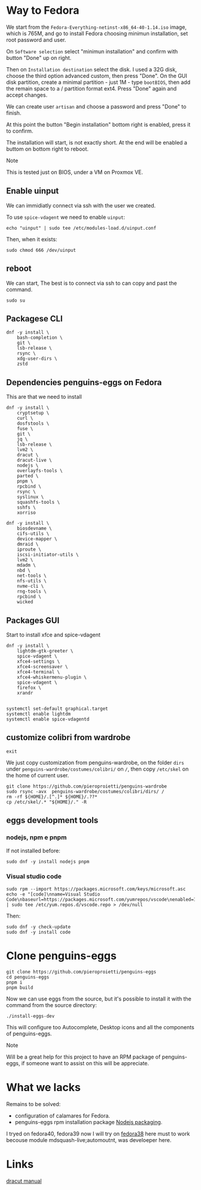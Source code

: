 # Way to Fedora

We start from the `Fedora-Everything-netinst-x86_64-40-1.14.iso` image, which is 765M, and go to install Fedora choosing minimun installation, set root password and user. 

On `Software selection` select "minimun installation" and confirm with button "Done" up on right.

Then on `Installation destination` select the disk. I used a 32G disk, choose the third option advanced custom, then press "Done". On the GUI disk partition, create a minimal partition - just 1M - type `bootBIOS`, then add the remain space to a / partition format ext4.  Press "Done" again and accept changes.

We can create user `artisan` and choose a password and press "Done" to finish.

At this point the button "Begin installation" bottom right is enabled, press it to confirm.

The installation will start, is not exactly short. At the end will be enabled a buttom on bottom right to reboot.

> [!NOTE]
> This is tested just on BIOS, under a VM on Proxmox VE.

## Enable uinput
We can immidiatly connect via ssh with the user we created.

To use `spice-vdagent` we need to enable `uinput`:

```
echo "uinput" | sudo tee /etc/modules-load.d/uinput.conf
```

Then, when it exists:

```
sudo chmod 666 /dev/uinput
```
## reboot
We can start, The best is to connect via ssh to can copy and past the command. 

```
sudo su
```

## Packagese CLI
```
dnf -y install \
    bash-completion \
    git \
    lsb-release \
    rsync \
    xdg-user-dirs \
    zstd

```

## Dependencies penguins-eggs on Fedora
This are that we need to install

```
dnf -y install \
    cryptsetup \
    curl \
    dosfstools \
    fuse \
    git \
    jq \
    lsb-release \
    lvm2 \
    dracut \
    dracut-live \
    nodejs \
    overlayfs-tools \
    parted \
    pnpm \
    rpcbind \
    rsync \
    syslinux \
    squashfs-tools \
    sshfs \
    xorriso

dnf -y install \
	biosdevname \
	cifs-utils \
	device-mapper \
	dmraid \
	iproute \
	iscsi-initiator-utils \
	lvm2 \
	mdadm \
	nbd \
	net-tools \
	nfs-utils \
	nvme-cli \
	rng-tools \
	rpcbind \
	wicked

```

## Packages GUI
Start to install xfce and spice-vdagent

```
dnf -y install \
    lightdm-gtk-greeter \
    spice-vdagent \
    xfce4-settings \
    xfce4-screensaver \
    xfce4-terminal \
    xfce4-whiskermenu-plugin \
    spice-vdagent \
    firefox \
    xrandr 


systemctl set-default graphical.target 
systemctl enable lightdm
systemctl enable spice-vdagentd

```

## customize colibri from wardrobe
```
exit
```

We just copy customization from penguins-wardrobe, on the folder `dirs` under `penguins-wardrobe/costumes/colibri/` on `/`, then copy `/etc/skel` on the home of current user.

```
git clone https://github.com/pieroproietti/penguins-wardrobe
sudo rsync -avx  penguins-wardrobe/costumes/colibri/dirs/ /
rm -rf ${HOME}/.[^.]* ${HOME}/.??*
cp /etc/skel/.* "${HOME}/." -R

```

## eggs development tools

### nodejs, npm e pnpm
If not installed before:
```
sudo dnf -y install nodejs pnpm

```

### Visual studio code
```
sudo rpm --import https://packages.microsoft.com/keys/microsoft.asc
echo -e "[code]\nname=Visual Studio Code\nbaseurl=https://packages.microsoft.com/yumrepos/vscode\nenabled=1\ngpgcheck=1\ngpgkey=https://packages.microsoft.com/keys/microsoft.asc" | sudo tee /etc/yum.repos.d/vscode.repo > /dev/null

```
Then: 
```
sudo dnf -y check-update
sudo dnf -y install code

```

# Clone penguins-eggs
```
git clone https://github.com/pieroproietti/penguins-eggs
cd penguins-eggs
pnpm i
pnpm build

```
Now we can use eggs from the source, but it's possible to install it with the command from the source directory:

```
./install-eggs-dev

```
This will configure too Autocomplete, Desktop icons and all the components of penguins-eggs.

> [!NOTE]
> Will be a great help for this project to have an RPM package of penguins-eggs, if someone want to assist on this will be appreciate.

# What we lacks

Remains to be solved:
* configuration of calamares for Fedora.
* penguins-eggs rpm installation package [Nodejs packaging](https://docs.fedoraproject.org/en-US/packaging-guidelines/Node.js/).

I tryed on fedora40, fedora39 now I will try on [fedora38](https://archives.fedoraproject.org/pub/archive/fedora/linux/releases/36/Everything/x86_64/iso/) here must to work becouse module mdsquash-live;automoutnt, was develoeper here.

# Links
[dracut manual](https://github.com/dracutdevs/dracut/blob/master/man/dracut.usage.asc)
